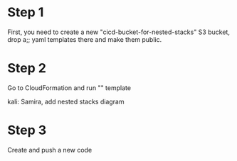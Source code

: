 # Step 1
First, you need to create a new "cicd-bucket-for-nested-stacks" S3 bucket, drop a;; yaml templates there and make them public.

# Step 2
Go to CloudFormation and run "" template

kali: Samira, add nested stacks diagram 

# Step 3
Create and push a new code
